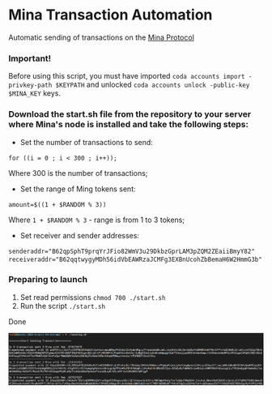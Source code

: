 # Mina Transaction Automation

Automatic sending of transactions on the [Mina Protocol](https://minaprotocol.com/)

### Important!

Before using this script, you must have imported `coda accounts import -privkey-path $KEYPATH` and unlocked `coda accounts unlock -public-key $MINA_KEY` keys.

### Download the start.sh file from the repository to your server where Mina's node is installed and take the following steps:

* Set the number of transactions to send: 
```
for ((i = 0 ; i < 300 ; i++));
```
Where 300 is the number of transactions;
* Set the range of Ming tokens sent:
```
amount=$((1 + $RANDOM % 3))
```
Where `1 + $RANDOM % 3` - range is from 1 to 3 tokens;
* Set receiver and sender addresses:
```
senderaddr="B62qpSphT9prqYrJFio82WmV3u29DkbzGprLAM3pZQM2ZEaiiBmyY82"
receiveraddr="B62qqtwygyMDh56idVbEAWRzaJCMFg3EXBnUcohZbBemaH6W2HmmG3b"
```

### Preparing to launch

1. Set read permissions `chmod 700 ./start.sh`
2. Run the script `./start.sh`

Done

![Screenshot of transactions](img/scr.png)
